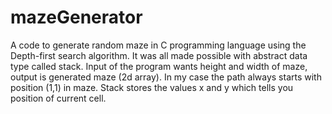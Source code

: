# mazeGenerator

A code to generate random maze in C programming language using the Depth-first search algorithm. It was all made possible with abstract data type called stack. Input of the program wants height and width of maze, output is generated maze (2d array). In my case the path always starts with position (1,1) in maze. Stack stores the values x and y which tells you position of current cell.
